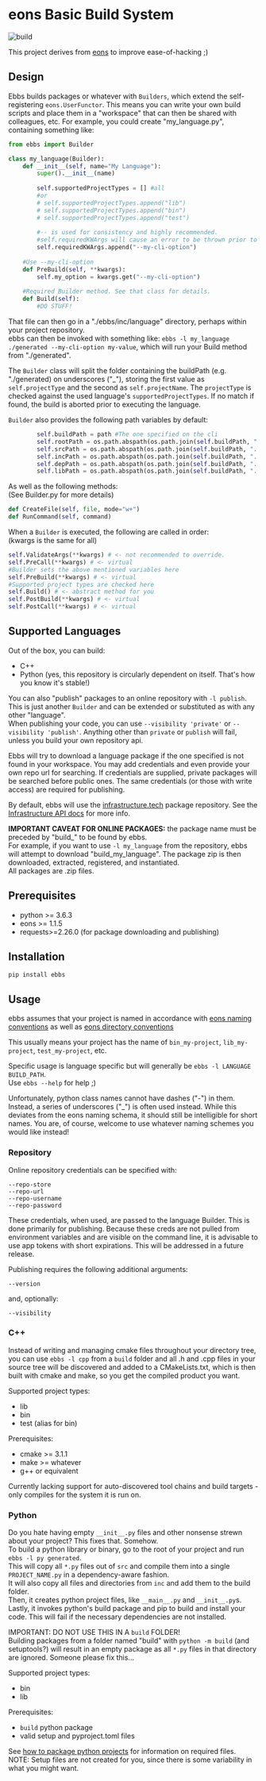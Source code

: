 # eons Basic Build System

![build](https://github.com/eons-dev/bin_ebbs/actions/workflows/python-package.yml/badge.svg)

This project derives from [eons](https://github.com/eons-dev/lib_eons) to improve ease-of-hacking ;)

## Design

Ebbs builds packages or whatever with `Builders`, which extend the self-registering `eons.UserFunctor`. This means you can write your own build scripts and place them in a "workspace" that can then be shared with colleagues, etc. For example, you could create "my_language.py", containing something like:
```python
from ebbs import Builder

class my_language(Builder):
    def __init__(self, name="My Language"):
        super().__init__(name)
        
        self.supportedProjectTypes = [] #all
        #or
        # self.supportedProjectTypes.append("lib")
        # self.supportedProjectTypes.append("bin")
        # self.supportedProjectTypes.append("test")
        
        #-- is used for consistency and highly recommended.
        #self.requiredKWArgs will cause an error to be thrown prior to execution (i.e. .*Build methods)
        self.requiredKWArgs.append("--my-cli-option")
        
    #Use --my-cli-option
    def PreBuild(self, **kwargs):
        self.my_option = kwargs.get("--my-cli-option")
        
    #Required Builder method. See that class for details.
    def Build(self):
        #DO STUFF!
```
That file can then go in a "./ebbs/inc/language" directory, perhaps within your project repository.  
ebbs can then be invoked with something like: `ebbs -l my_language ./generated --my-cli-option my-value`, which will run your Build method from "./generated".

The `Builder` class will split the folder containing the buildPath (e.g. "./generated) on underscores ("_"), storing the first value as `self.projectType` and the second as `self.projectName`. The `projectType` is checked against the used language's `supportedProjectTypes`. If no match if found, the build is aborted prior to executing the language.

`Builder` also provides the following path variables by default:
```python
        self.buildPath = path #The one specified on the cli
        self.rootPath = os.path.abspath(os.path.join(self.buildPath, "../"))
        self.srcPath = os.path.abspath(os.path.join(self.buildPath, "../src"))
        self.incPath = os.path.abspath(os.path.join(self.buildPath, "../inc"))
        self.depPath = os.path.abspath(os.path.join(self.buildPath, "../dep"))
        self.libPath = os.path.abspath(os.path.join(self.buildPath, "../lib"))
```
As well as the following methods:  
(See Builder.py for more details)
```python
def CreateFile(self, file, mode="w+")
def RunCommand(self, command)
```

When a `Builder` is executed, the following are called in order:  
(kwargs is the same for all)
```python
self.ValidateArgs(**kwargs) # <- not recommended to override.
self.PreCall(**kwargs) # <- virtual
#Builder sets the above mentioned variables here
self.PreBuild(**kwargs) # <- virtual
#Supported project types are checked here
self.Build() # <- abstract method for you 
self.PostBuild(**kwargs) # <- virtual
self.PostCall(**kwargs) # <- virtual
```

## Supported Languages

Out of the box, you can build:
* C++
* Python (yes, this repository is circularly dependent on itself. That's how you know it's stable!)

You can also "publish" packages to an online repository with `-l publish`. This is just another `Builder` and can be extended or substituted as with any other "language".  
When publishing your code, you can use `--visibility 'private'` or `--visibility 'publish'`. Anything other than `private` or `publish` will fail, unless you build your own repository api. 

Ebbs will try to download a language package if the one specified is not found in your workspace.
You may add credentials and even provide your own repo url for searching. If credentials are supplied, private packages will be searched before public ones. The same credentials (or those with write access) are required for publishing.

By default, ebbs will use the [infrastructure.tech](https://infrastructure.tech) package repository. See the [Infrastructure API docs](https://github.com/infrastructure-tech/api) for more info.

**IMPORTANT CAVEAT FOR ONLINE PACKAGES:** the package name must be preceded by "build_" to be found by ebbs.  
For example, if you want to use `-l my_language` from the repository, ebbs will attempt to download "build_my_language". The package zip is then downloaded, extracted, registered, and instantiated.  
All packages are .zip files.

## Prerequisites
* python >= 3.6.3
* eons >= 1.1.5
* requests>=2.26.0 (for package downloading and publishing)

## Installation
`pip install ebbs`

## Usage

ebbs assumes that your project is named in accordance with [eons naming conventions](https://eons.dev/convention/naming/) as well as [eons directory conventions](https://eons.dev/convention/uri-names/)

This usually means your project has the name of `bin_my-project`, `lib_my-project`, `test_my-project`, etc.

Specific usage is language specific but will generally be `ebbs -l LANGUAGE BUILD_PATH`.  
Use `ebbs --help` for help ;)

Unfortunately, python class names cannot have dashes ("-") in them. Instead, a series of underscores ("_") is often used instead. While this deviates from the eons naming schema, it should still be intelligible for short names. You are, of course, welcome to use whatever naming schemes you would like instead!

### Repository

Online repository credentials can be specified with:
```
--repo-store
--repo-url
--repo-username
--repo-password
```

These credentials, when used, are passed to the language Builder. This is done primarily for publishing. Because these creds are not pulled from environment variables and are visible on the command line, it is advisable to use app tokens with short expirations. This will be addressed in a future release.

Publishing requires the following additional arguments:
```
--version
```
and, optionally:
```
--visibility
```

### C++

Instead of writing and managing cmake files throughout your directory tree, you can use `ebbs -l cpp` from a `build` folder and all .h and .cpp files in your source tree will be discovered and added to a CMakeLists.txt, which is then built with cmake and make, so you get the compiled product you want.

Supported project types:
* lib
* bin
* test (alias for bin)

Prerequisites:
* cmake >= 3.1.1
* make >= whatever
* g++ or equivalent

Currently lacking support for auto-discovered tool chains and build targets - only compiles for the system it is run on.

### Python

Do you hate having empty `__init__.py` files and other nonsense strewn about your project? This fixes that. Somehow.  
To build a python library or binary, go to the root of your project and run `ebbs -l py generated`.  
This will copy all `*.py` files out of `src` and compile them into a single `PROJECT_NAME.py` in a dependency-aware fashion.  
It will also copy all files and directories from `inc` and add them to the build folder.  
Then, it creates python project files, like `__main__.py` and `__init__.py`s.  
Lastly, it invokes python's build package and pip to build and install your code. This will fail if the necessary dependencies are not installed.

IMPORTANT: DO NOT USE THIS IN A `build` FOLDER!  
Building packages from a folder named "build" with `python -m build` (and setuptools?) will result in an empty package as all `*.py` files in that directory are ignored.
Someone please fix this...

Supported project types:
* bin
* lib

Prerequisites:
* `build` python package
* valid setup and pyproject.toml files  

See [how to package python projects](https://packaging.python.org/tutorials/packaging-projects/) for information on required files.  
NOTE: Setup files are not created for you, since there is some variability in what you might want.
